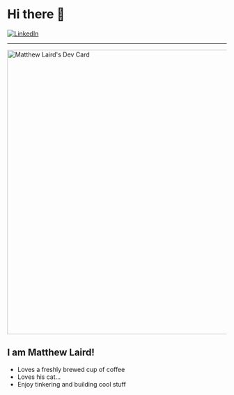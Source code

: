 # Hi there 👋

<div align="left">
  <a href="https://www.linkedin.com/in/matthew-laird-3a8581185/">
    <img src="https://img.shields.io/static/v1?logo=linkedin&style=flat-square&color=0072b1&label=LinkedIn&message=%E2%98%86" alt="LinkedIn" />
  </a>
  <hr />
  <a href="https://app.daily.dev/hvk500">
    <img src="https://api.daily.dev/devcards/v2/U-UK0gIIk.png?type=wide&r=xyd" width="652" alt="Matthew Laird's Dev Card"/>
  </a>
</div>

## I am Matthew Laird!

- Loves a freshly brewed cup of coffee
- Loves his cat...
- Enjoy tinkering and building cool stuff
